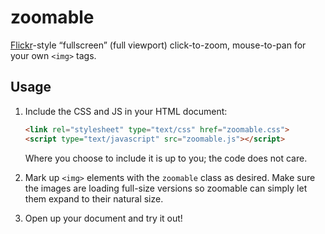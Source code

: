 # zoomable

[Flickr][]-style “fullscreen” (full viewport) click-to-zoom,
mouse-to-pan for your own `<img>` tags.

[Flickr]: https://flickr.com

## Usage

1. Include the CSS and JS in your HTML document:

   ```html
   <link rel="stylesheet" type="text/css" href="zoomable.css">
   <script type="text/javascript" src="zoomable.js"></script>
   ```

   Where you choose to include it is up to you; the code does not care.

2. Mark up `<img>` elements with the `zoomable` class as desired.  Make
   sure the images are loading full-size versions so zoomable can simply
   let them expand to their natural size.

3. Open up your document and try it out!
